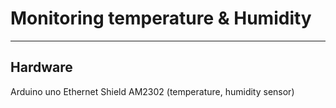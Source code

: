 # Monitoring temperature & Humidity

---
## Hardware
Arduino uno
Ethernet Shield
AM2302 (temperature, humidity sensor)
